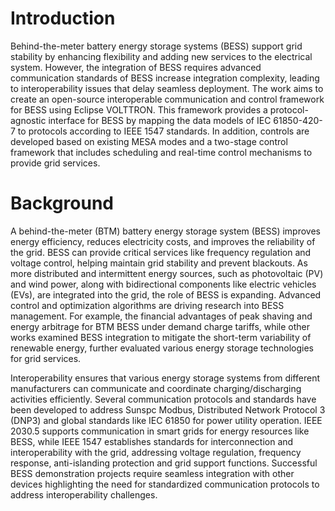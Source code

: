 # Introduction

Behind-the-meter battery energy storage systems (BESS) support grid stability by enhancing flexibility and adding
new services to the electrical system. However, the integration of BESS requires advanced communication standards
of BESS increase integration complexity, leading to interoperability issues that delay seamless deployment.
The work aims to create an open-source interoperable communication and control framework for BESS using
Eclipse VOLTTRON. This framework provides a protocol-agnostic interface for BESS by mapping the data models
of IEC 61850-420-7 to protocols according to IEEE 1547 standards. In addition, controls are developed based on
existing MESA modes and a two-stage control framework that includes scheduling and real-time control mechanisms
to provide grid services. 

# Background

A behind-the-meter (BTM) battery energy storage system (BESS) improves energy efficiency, reduces electricity costs,
and improves the reliability of the grid. BESS can provide critical services like frequency regulation
and voltage control, helping maintain grid stability and prevent blackouts. As more distributed and intermittent
energy sources, such as photovoltaic (PV) and wind power, along with bidirectional components like electric
vehicles (EVs), are integrated into the grid, the role of BESS is expanding. Advanced control and optimization
algorithms are driving research into BESS management. For example, the financial advantages of peak shaving
and energy arbitrage for BTM BESS under demand charge tariffs, while other works examined BESS integration to
mitigate the short-term variability of renewable energy, further evaluated various energy storage technologies
for grid services. 

Interoperability ensures that various energy storage systems from different manufacturers can communicate
and coordinate charging/discharging activities efficiently. Several communication protocols and standards
have been developed to address Sunspc Modbus, Distributed Network Protocol 3 (DNP3) and global standards like
IEC 61850 for power utility operation. IEEE 2030.5 supports communication in smart grids for energy resources
like BESS, while IEEE 1547 establishes standards for interconnection and interoperability with the grid,
addressing voltage regulation, frequency response, anti-islanding protection and grid support functions.
Successful BESS demonstration projects require seamless integration with other devices highlighting the need
for standardized communication protocols to address interoperability challenges. 


